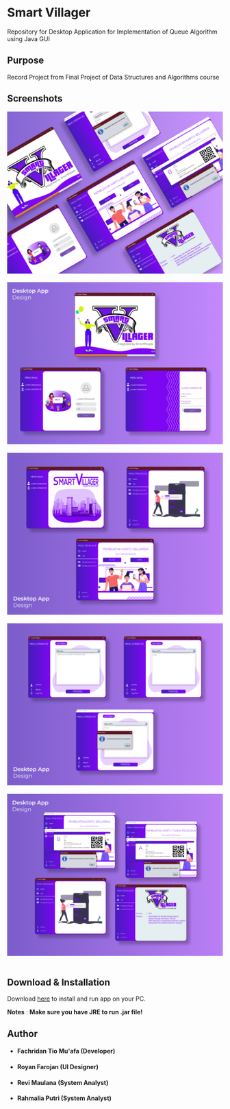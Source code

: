 # Smart Villager
Repository for Desktop Application for Implementation of Queue Algorithm using Java GUI

## Purpose
Record Project from Final Project of Data Structures and Algorithms course

## Screenshots
![Dribbble](https://raw.githubusercontent.com/fachridantm/Smart-Villager/master/screenshots/Dribbble.png)&nbsp;
![Github-1](https://raw.githubusercontent.com/fachridantm/Smart-Villager/master/screenshots/Github-1.png)&nbsp;
![Github-2](https://raw.githubusercontent.com/fachridantm/Smart-Villager/master/screenshots/Github-2.png)&nbsp;
![Github-3](https://raw.githubusercontent.com/fachridantm/Smart-Villager/master/screenshots/Github-3.png)&nbsp;
![Github-4](https://raw.githubusercontent.com/fachridantm/Smart-Villager/master/screenshots/Github-4.png)&nbsp;

## Download & Installation
Download [here](https://github.com/fachridantm/Smart-Villager/releases/download/1.0.0/Smart.Villager.exe) to install and run app on your PC.
  
**Notes** : **Make sure you have JRE to run .jar file!**

## Author
* #### Fachridan Tio Mu'afa (Developer)
* #### Royan Farojan (UI Designer)
* #### Revi Maulana (System Analyst)
* #### Rahmalia Putri (System Analyst)
